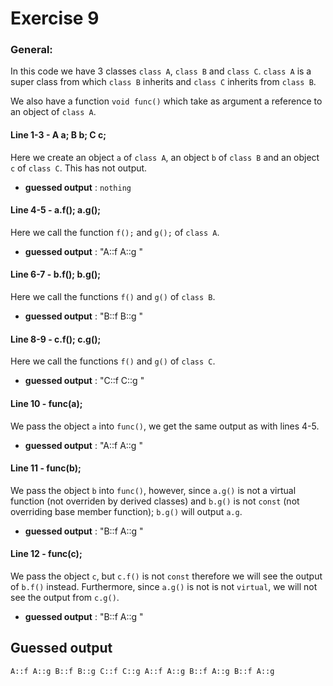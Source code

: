 # Exercise 9

### General:

In this code we have 3 classes `class A`, `class B` and `class C`. `class A` is a super class from which `class B` inherits and `class C` inherits from `class B`.

We also have a function `void func()` which take as argument a reference to an object of `class A`.

#### Line 1-3 - A a; B b; C c;
Here we create an object `a` of `class A`, an object `b` of `class B` and an object `c` of `class C`. This has not output.
- **guessed output** : `nothing`

#### Line 4-5 - a.f(); a.g();
Here we call the function `f();` and `g();` of `class A`.
- **guessed output** : "A::f A::g "

#### Line 6-7 - b.f(); b.g();
Here we call the functions `f()` and `g()` of `class B`.
- **guessed output** : "B::f B::g "

#### Line 8-9 - c.f(); c.g();
Here we call the functions `f()` and `g()` of `class C`.
- **guessed output** : "C::f C::g "

#### Line 10 - func(a);
We pass the object `a` into `func()`, we get the same output as with lines 4-5.
- **guessed output** : "A::f A::g "

#### Line 11 - func(b);
We pass the object `b` into `func()`, however, since `a.g()` is not a virtual function (not overriden by derived classes) and `b.g()` is not `const` (not overriding base member function); `b.g()` will output `a.g`.
- **guessed output** : "B::f A::g "

#### Line 12 - func(c);
We pass the object `c`, but `c.f()` is not `const` therefore we will see the output of `b.f()` instead. Furthermore, since `a.g()` is not is not `virtual`, we will not see the output from `c.g()`.
- **guessed output** : "B::f A::g "


## Guessed output

```
A::f A::g B::f B::g C::f C::g A::f A::g B::f A::g B::f A::g
```
